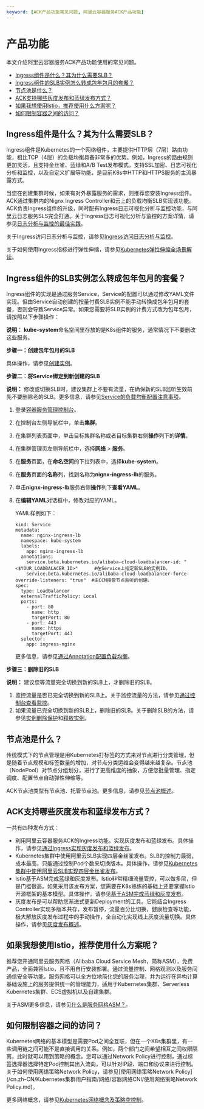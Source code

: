 ```yaml
---
keyword: [ACK产品功能常见问题, 阿里云容器服务ACK产品功能]
---
```


# 产品功能

本文介绍阿里云容器服务ACK产品功能使用的常见问题。

-   [Ingress组件是什么？其为什么需要SLB？](#section_g5k_93r_m2p)
-   [Ingress组件的SLB实例怎么转成包年包月的套餐？](#section_rp1_4lv_1en)
-   [节点池是什么？](#section_gcs_0zu_w1l)
-   [ACK支持哪些灰度发布和蓝绿发布方式？](#section_jcy_ret_k3v)
-   [如果我想使用Istio，推荐使用什么方案呢？](#section_v2t_1hl_e6b)
-   [如何限制容器之间的访问？](#section_o66_a31_zqm)

## Ingress组件是什么？其为什么需要SLB？

Ingress组件是Kubernetes的一个网络组件，主要提供HTTP层（7层）路由功能，相比TCP（4层）的负载均衡具备非常多的优势。例如，Ingress的路由规则更加灵活，且支持金丝雀、蓝绿和A/B Test发布模式，支持SSL加密、日志可视化分析和监控，以及自定义扩展等功能，是目前K8s中HTTP和HTTPS服务的主流暴露方式。

当您在创建集群时候，如果有对外暴露服务的需求，则推荐您安装Ingress组件。ACK通过集群内的Nignx Ingress Controller和云上的负载均衡SLB实现该功能。ACK负责Ingress组件的升级，同时配有Ingress日志可视化分析与监控功能，与阿里云日志服务SLS完全打通。关于Ingress日志可视化分析与监控的方案详情，请参见[日志分析与监控的最佳实践](https://developer.aliyun.com/article/693600)。

关于Ingress访问日志分析与监控，请参见[Ingress访问日志分析与监控](/cn.zh-CN/Kubernetes集群用户指南/网络/Ingress管理/Ingress访问日志分析与监控.md)。

关于如何使用Ingress指标进行弹性伸缩，请参见[Kubernetes弹性伸缩全场景解读](https://developer.aliyun.com/article/713515)。

## Ingress组件的SLB实例怎么转成包年包月的套餐？

Ingress组件的实现是通过服务Service，Service的配置可以通过修改YAML文件实现。但由Service自动创建的按量付费SLB实例不能手动转换成包年包月的套餐，否则会导致Service异常。如果您需要将SLB实例的计费方式改为包年包月，请按照以下步骤操作：

**说明：** **kube-system**命名空间里存放的是K8s组件的服务，通常情况下不要删改这些服务。

**步骤一：创建包年包月的SLB**

具体操作，请参见[创建实例](/cn.zh-CN/传统型负载均衡CLB/CLB用户指南/实例/创建实例.md)。

**步骤二：将Service绑定到新创建的SLB**

**说明：** 修改或切换SLB时，建议集群上不要有流量，在确保新的SLB监听生效前先不要删除老的SLB。更多信息，请参见[Service的负载均衡配置注意事项](/cn.zh-CN/Kubernetes集群用户指南/网络/Service管理/Service的负载均衡配置注意事项.md)。

1.  登录[容器服务管理控制台](https://cs.console.aliyun.com)。

2.  在控制台左侧导航栏中，单击**集群**。

3.  在集群列表页面中，单击目标集群名称或者目标集群右侧**操作**列下的**详情**。

4.  在集群管理页左侧导航栏中，选择**网络** \> **服务**。

5.  在**服务**页面，在**命名空间**的下拉列表中，选择**kube-system**。

6.  在**服务**页面的**名称**列，找到名称为**nignx-ingress-lb**的服务。

7.  单击**nignx-ingress-lb**服务右侧**操作**列下**查看YAML**。

8.  在**编辑YAML**对话框中，修改对应的YAML。

    YAML样例如下：

    ```
    kind: Service
    metadata:
      name: nginx-ingress-lb
      namespace: kube-system
      labels:
        app: nginx-ingress-lb
      annotations:
        service.beta.kubernetes.io/alibaba-cloud-loadbalancer-id: "<$YOUR_LOADBALACER_ID>"      #在Service上指定新SLB的实例ID。
        service.beta.kubernetes.io/alibaba-cloud-loadbalancer-force-override-listeners: "true"  #由CCM接管节点监听的创建。
    spec:
      type: LoadBalancer
      externalTrafficPolicy: Local
      ports:
        - port: 80
          name: http
          targetPort: 80
        - port: 443
          name: https
          targetPort: 443
      selector:
        app: ingress-nginx
    ```

    更多信息，请参见[通过Annotation配置负载均衡](/cn.zh-CN/Kubernetes集群用户指南/网络/Service管理/通过Annotation配置负载均衡.md)。


**步骤三：删除旧的SLB**

**说明：** 建议您等流量完全切换到新的SLB上，才删除旧的SLB。

1.  监控流量是否已完全切换到新的SLB上。关于监控流量的方法，请参见[通过控制台查看监控](/cn.zh-CN/传统型负载均衡CLB/CLB用户指南/监控/监控/通过控制台查看监控.md)。
2.  如果流量已完全切换到新的SLB上，删除旧的SLB。关于删除SLB的方法，请参见[实例删除保护](/cn.zh-CN/传统型负载均衡CLB/CLB用户指南/实例/实例删除保护.md)和[释放实例](/cn.zh-CN/传统型负载均衡CLB/CLB用户指南/实例/释放实例.md)。

## 节点池是什么？

传统模式下的节点管理是用Kubernetes打标签的方式来对节点进行分类管理，但是随着节点规模和标签数量的增加，对节点分类运维会变得越来越复杂。节点池（NodePool）对节点分组划分，进行了更高维度的抽象，方便您批量管理、指定调度、配置节点自动弹性伸缩等。

ACK节点池类型有节点池、托管节点池。更多信息，请参见[节点池概述](/cn.zh-CN/Kubernetes集群用户指南/节点与节点池/节点池/节点池概述.md)。

## ACK支持哪些灰度发布和蓝绿发布方式？

一共有四种发布方式：

-   利用阿里云容器服务ACK的Ingress功能，实现灰度发布和蓝绿发布。具体操作，请参见[通过Ingress实现灰度发布和蓝绿发布](/cn.zh-CN/Kubernetes集群用户指南/网络/Ingress管理/通过Ingress实现灰度发布和蓝绿发布.md)。
-   Kubernetes集群中使用阿里云SLB实现四层金丝雀发布。SLB的控制力最弱，成本最高，只能通过控制Pod个数来切换版本。具体操作，请参见[Kubernetes集群中使用阿里云SLB实现四层金丝雀发布](/cn.zh-CN/Kubernetes集群用户指南/发布/Kubernetes集群中使用阿里云SLB实现四层金丝雀发布.md)。
-   Istio基于ASM完成蓝绿和灰度发布。Istio非常精细流量管控，可以做多层，但是门槛很高。如果采用该发布方案，您需要在K8s熟练的基础上还要掌握Istio开源框架的基本模型。具体操作，请参见[基于ASM完成蓝绿和灰度发布]()。
-   灰度发布是可以帮助您渐进式更新Deployment的工具。它能结合Ingress Controller实现多版本共存，发布暂停，流量百分比切换，健康检查等功能，极大解放灰度发布过程中的手动操作，全自动化实现线上灰度流量切换。具体操作，请参见[灰度发布概述](/cn.zh-CN/Kubernetes集群用户指南/发布/灰度发布/灰度发布概述.md)。

## 如果我想使用Istio，推荐使用什么方案呢？

推荐您开通阿里云服务网格（Alibaba Cloud Service Mesh，简称ASM），免费产品，全面兼容Istio，且不用自行安装部署。通过流量控制、网格观测以及服务间通信安全等功能，服务网格可以全方位地简化您的服务治理，并为运行在异构计算基础设施上的服务提供统一的管理能力，适用于Kubernetes集群、Serverless Kubernetes集群、ECS虚拟机以及自建集群。

关于ASM更多信息，请参见[什么是服务网格ASM？]()。

## 如何限制容器之间的访问？

Kubernetes网络的基本模型是需要Pod之间全互联，但在一个K8s集群里，有一些调用链之间可能不是直接调用的关系。例如，两个部门之间希望相互之间权限隔离，此时就可以用到策略的概念。您可以通过Network Policy进行控制，通过标签选择器选择特定Pod控制其出入流向，可以针对IP段、端口和协议来进行控制。关于如何使用网络策略Network Policy，请参见[使用网络策略Network Policy](/cn.zh-CN/Kubernetes集群用户指南/网络/容器网络CNI/使用网络策略Network Policy.md)。

更多网络概念，请参见[Kubernetes网络概念及策略空控制](https://edu.aliyun.com/lesson_1651_18361)。

